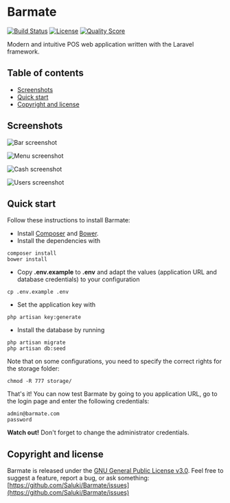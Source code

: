 # Barmate

[![Build Status](https://travis-ci.org/Saluki/Barmate.svg)](https://travis-ci.org/Saluki/Barmate) [![License](https://img.shields.io/github/license/Saluki/Barmate.svg)](https://github.com/Saluki/Barmate/blob/master/LICENSE) [![Quality Score](https://scrutinizer-ci.com/g/Saluki/Barmate/badges/quality-score.png?b=master)](https://scrutinizer-ci.com/g/Saluki/Barmate)

Modern and intuitive POS web application written with the Laravel framework.

## Table of contents

- [Screenshots](#screenshots)
- [Quick start](#quick-start)
- [Copyright and license](#copyright-and-license)

## Screenshots

![Bar screenshot](http://s11.postimg.org/i3bm8lr9v/barmate_v0_4_bar.png)

![Menu screenshot](http://s2.postimg.org/rfsfeh8u1/barmate_S2.png)

![Cash screenshot](http://s11.postimg.org/x0k39m4ib/barmate_v0_4_cash.png)

![Users screenshot](http://s11.postimg.org/vzjukhnir/barmate_v0_4_users.png)

## Quick start

Follow these instructions to install Barmate:

* Install [Composer](https://getcomposer.org/) and [Bower](http://bower.io/).
* Install the dependencies with
```
composer install
bower install
```
* Copy **.env.example** to **.env** and adapt the values (application URL and database credentials) to your configuration
```
cp .env.example .env
```
* Set the application key with
```
php artisan key:generate
```
* Install the database by running
```
php artisan migrate
php artisan db:seed
```

Note that on some configurations, you need to specify the correct rights for the storage folder:
```
chmod -R 777 storage/
```

That's it! You can now test Barmate by going to you application URL, go to the login page and enter the following credentials: 
```
admin@barmate.com
password
```

**Watch out!** Don't forget to change the administrator credentials.

## Copyright and license

Barmate is released under the [GNU General Public License v3.0](https://github.com/Saluki/Barmate/blob/master/LICENSE). Feel free to suggest a feature, report a bug, or ask something: [https://github.com/Saluki/Barmate/issues](https://github.com/Saluki/Barmate/issues)